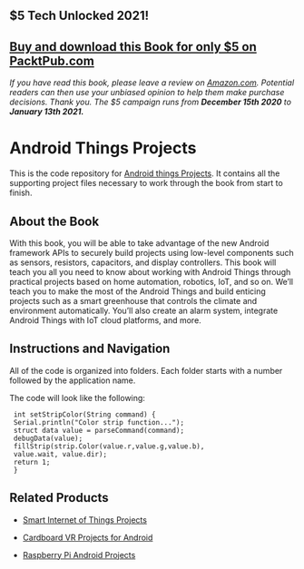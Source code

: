 ## $5 Tech Unlocked 2021!
[Buy and download this Book for only $5 on PacktPub.com](https://www.packtpub.com/product/android-things-projects/9781787289246)
-----
*If you have read this book, please leave a review on [Amazon.com](https://www.amazon.com/gp/product/1787289249).     Potential readers can then use your unbiased opinion to help them make purchase decisions. Thank you. The $5 campaign         runs from __December 15th 2020__ to __January 13th 2021.__*

# Android Things Projects
This is the code repository for [Android things Projects](https://www.packtpub.com/hardware-and-creative/android-things-projects?utm_source=repository&utm_medium=github&utm_campaign=repository&utm_term=9781787289246). It contains all the supporting project files necessary to work through the book from start to finish.

## About the Book
With this book, you will be able to take advantage of the new Android framework APIs to securely build projects using low-level components such as sensors, resistors, capacitors, and display controllers. This book will teach you all you need to know about working with Android Things through practical projects based on home automation, robotics, IoT, and so on. We’ll teach you to make the most of the Android Things and build enticing projects such as a smart greenhouse that controls the climate and environment automatically. You’ll also create an alarm system, integrate Android Things with IoT cloud platforms, and more.


## Instructions and Navigation
All of the code is organized into folders. Each folder starts with a number followed by the application name. 

The code will look like the following:
```
 int setStripColor(String command) {
 Serial.println("Color strip function...");
 struct data value = parseCommand(command);
 debugData(value);
 fillStrip(strip.Color(value.r,value.g,value.b),
 value.wait, value.dir);
 return 1;
 }

```

## Related Products
* [Smart Internet of Things Projects](https://www.packtpub.com/hardware-and-creative/smart-internet-things-projects?utm_source=repository&utm_medium=github&utm_campaign=repository&utm_term=9781786466518)

* [Cardboard VR Projects for Android](https://www.packtpub.com/application-development/cardboard-vr-projects-android?utm_source=repository&utm_medium=github&utm_campaign=repository&utm_term=9781785887871)

* [Raspberry Pi Android Projects](https://www.packtpub.com/hardware-and-creative/raspberry-pi-android-projects?utm_source=repository&utm_medium=github&utm_campaign=repository&utm_term=9781785887024)


